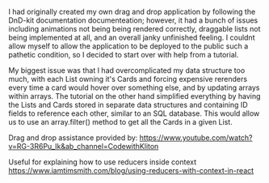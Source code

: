 
I had originally created my own drag and drop application by following the DnD-kit documentation documenteation; however, it had a bunch of issues including animations not being being rendered correctly, draggable lists not being implemented at all, and an overall janky unfinished feeling. I couldnt allow myself to allow the application to be deployed to the public such a pathetic condition, so I decided to start over with help from a tutorial. 

My biggest issue was that I had overcomplicated my data structure too much, with each List owning it's Cards and forcing expensive rerenders every time a card would hover over something else, and by updating arrays within arrays. The tutorial on the other hand simplified everything by having the Lists and Cards stored in separate data structures and containing ID fields to reference each other, similar to an SQL database. This would allow us to use an array.filter() method to get all the Cards in a given List.


Drag and drop assistance provided by: https://www.youtube.com/watch?v=RG-3R6Pu_Ik&ab_channel=CodewithKliton

Useful for explaining how to use reducers inside context
https://www.iamtimsmith.com/blog/using-reducers-with-context-in-react

